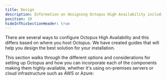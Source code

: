 ```yaml
---
title: Design
description: Information on designing Octopus High Availability including different options and considerations whether it's using on-premises servers or cloud infrastructure.
position: 10
hideInThisSectionHeader: true
---
```


There are several ways to configure Octopus High Availability and this differs based on where you host Octopus. We have created guides that will help you design the best solution for your installation. 

This section walks through the different options and considerations for setting up Octopus and how you can incorporate each of the components making them highly-available, whether it's using on-premises servers or cloud infrastructure such as AWS or Azure: